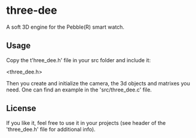 three-dee
=========

A soft 3D engine for the Pebble(R) smart watch.

Usage
-----

Copy the t'hree_dee.h' file in your src folder and include it:

  <three_dee.h>

Then you create and initialize the camera, the 3d objects and matrixes you need. One can find an example in the 'src/three_dee.c' file.

License
-------

If you like it, feel free to use it in your projects (see header of the 'three_dee.h' file for additional info).
